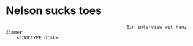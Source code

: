 # Nelson sucks toes 
                                                Ein interview wit Hanz Zimmer
        <!DOCTYPE html>
<html>
<head>
    <title>HZ interview/title>
    <style>
        body {
            display: flex;
            flex-direction: column;
            align-items: center;
            margin: 0;
            padding: 0;
        }
        ul {
            list-style: none;
            padding: 0;
            text-align: left;
        }
        footer {
            margin-top: auto;
            padding: 10px;
            text-align: center;
        }
    </style>
</head>
<body>
    <h1>Ein interview wit Hans Zimmer</h1>
    <ul>
       
      Gavin: Guten tag!
      Zimmer: Guten tag!
      G: Wie gehts dir
      Z: Ich bin Müder
      G: 
      Z:
      G:
      Z:
      G:
      Z:
      G:
      Z:
        

<u1>  
    <footer>Made by Gavin B</footer>
</body>
</html>

